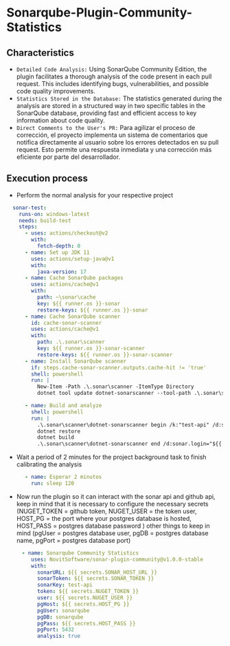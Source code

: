 # Sonarqube-Plugin-Community-Statistics

## Characteristics
- ```Detailed Code Analysis:``` Using SonarQube Community Edition, the plugin facilitates a thorough analysis of the code present in each pull request. This includes identifying bugs, vulnerabilities, and possible code quality improvements.
- ```Statistics Stored in the Database:``` The statistics generated during the analysis are stored in a structured way in two specific tables in the SonarQube database, providing fast and efficient access to key information about code quality.
- ```Direct Comments to the User's PR:``` Para agilizar el proceso de corrección, el proyecto implementa un sistema de comentarios que notifica directamente al usuario sobre los errores detectados en su pull request. Esto permite una respuesta inmediata y una corrección más eficiente por parte del desarrollador.

## Execution process

- Perform the normal analysis for your respective project
```yml
  sonar-test:
    runs-on: windows-latest
    needs: build-test
    steps:
      - uses: actions/checkout@v2
        with:
          fetch-depth: 0 
      - name: Set up JDK 11
        uses: actions/setup-java@v1
        with:
          java-version: 17
      - name: Cache SonarQube packages
        uses: actions/cache@v1
        with:
          path: ~\sonar\cache
          key: ${{ runner.os }}-sonar
          restore-keys: ${{ runner.os }}-sonar
      - name: Cache SonarQube scanner
        id: cache-sonar-scanner
        uses: actions/cache@v1
        with:
          path: .\.sonar\scanner
          key: ${{ runner.os }}-sonar-scanner
          restore-keys: ${{ runner.os }}-sonar-scanner
      - name: Install SonarQube scanner
        if: steps.cache-sonar-scanner.outputs.cache-hit != 'true'
        shell: powershell
        run: |
          New-Item -Path .\.sonar\scanner -ItemType Directory
          dotnet tool update dotnet-sonarscanner --tool-path .\.sonar\scanner

      - name: Build and analyze
        shell: powershell
        run: |
          .\.sonar\scanner\dotnet-sonarscanner begin /k:"test-api" /d:sonar.login="${{ secrets.SONAR_TOKEN }}" /d:sonar.host.url="${{ secrets.SONAR_HOST_URL }}"
          dotnet restore
          dotnet build
          .\.sonar\scanner\dotnet-sonarscanner end /d:sonar.login="${{ secrets.SONAR_TOKEN }}"
```
- Wait a period of 2 minutes for the project background task to finish calibrating the analysis
```yml
      - name: Esperar 2 minutos
        run: sleep 120
```
- Now run the plugin so it can interact with the sonar api and github api, keep in mind that it is necessary to configure the necessary secrets (NUGET_TOKEN = github token,  NUGET_USER = the token user,  HOST_PG = the port where your postgres database is hosted, HOST_PASS = postgres database password ) other things to keep in mind (pgUser = postgres database user,  pgDB = postgres database name, pgPort = postgres database port)
```yml
     - name: Sonarqube Community Statistics  
        uses: NovitSoftware/sonar-plugin-community@v1.0.0-stable
        with:
          sonarURL: ${{ secrets.SONAR_HOST_URL }}
          sonarToken: ${{ secrets.SONAR_TOKEN }}
          sonarKey: test-api
          token: ${{ secrets.NUGET_TOKEN }}
          user: ${{ secrets.NUGET_USER }}
          pgHost: ${{ secrets.HOST_PG }}
          pgUser: sonarqube
          pgDB: sonarqube
          pgPass: ${{ secrets.HOST_PASS }}
          pgPort: 5432
          analysis: true
```
 
